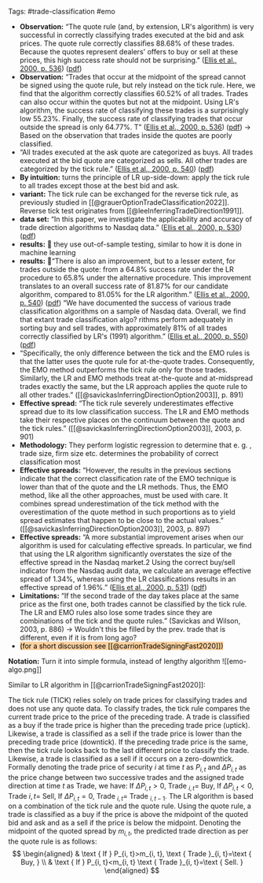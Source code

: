 Tags: #trade-classification #emo

- **Observation:** “The quote rule (and, by extension, LR's algorithm) is very successful in correctly classifying trades executed at the bid and ask prices. The quote rule correctly classifies 88.68% of these trades. Because the quotes represent dealers' offers to buy or sell at these prices, this high success rate should not be surprising.” ([Ellis et al., 2000, p. 536](zotero://select/library/items/54BPHWMV)) ([pdf](zotero://open-pdf/library/items/TTB4YUW6?page=9&annotation=KLSHP9N3))
- **Observation:** “Trades that occur at the midpoint of the spread cannot be signed using the quote rule, but rely instead on the tick rule. Here, we find that the algorithm correctly classifies 60.52% of all trades. Trades can also occur within the quotes but not at the midpoint. Using LR's algorithm, the success rate of classifying these trades is a surprisingly low 55.23%. Finally, the success rate of classifying trades that occur outside the spread is only 64.77%. T” ([Ellis et al., 2000, p. 536](zotero://select/library/items/54BPHWMV)) ([pdf](zotero://open-pdf/library/items/TTB4YUW6?page=9&annotation=SMPELREN)) -> Based on the observation that trades inside the quotes are poorly classified. 
- “All trades executed at the ask quote are categorized as buys. All trades executed at the bid quote are categorized as sells. All other trades are categorized by the tick rule.” ([Ellis et al., 2000, p. 540](zotero://select/library/items/54BPHWMV)) ([pdf](zotero://open-pdf/library/items/TTB4YUW6?page=13&annotation=CUZ2F74R))
- **By intuition:** turns the principle of LR up-side-down: apply the tick rule to all trades except those at the best bid and ask.
- **variant:** The tick rule can be exchanged for the reverse tick rule, as previously studied in [[@grauerOptionTradeClassification2022]]. Reverse tick test originates from [[@leeInferringTradeDirection1991]].
- **data set:** “In this paper, we investigate the applicability and accuracy of trade direction algorithms to Nasdaq data.” ([Ellis et al., 2000, p. 530](zotero://select/library/items/54BPHWMV)) ([pdf](zotero://open-pdf/library/items/TTB4YUW6?page=3&annotation=5QZKXMFZ))
- **results:** 💸 they use out-of-sample testing, similar to how it is done in machine learning
- **results:** 💸“There is also an improvement, but to a lesser extent, for trades outside the quote: from a 64.8% success rate under the LR procedure to 65.8% under the alternative procedure. This improvement translates to an overall success rate of 81.87% for our candidate algorithm, compared to 81.05% for the LR algorithm.” ([Ellis et al., 2000, p. 540](zotero://select/library/items/54BPHWMV)) ([pdf](zotero://open-pdf/library/items/TTB4YUW6?page=13&annotation=9TI52E9M)) “We have documented the success of various trade classification algorithms on a sample of Nasdaq data. Overall, we find that extant trade classification algo? rithms perform adequately in sorting buy and sell trades, with approximately 81% of all trades correctly classified by LR's (1991) algorithm.” ([Ellis et al., 2000, p. 550](zotero://select/library/items/54BPHWMV)) ([pdf](zotero://open-pdf/library/items/TTB4YUW6?page=23&annotation=LJTZVDBY))
- “Specifically, the only difference between the tick and the EMO rules is that the latter uses the quote rule for at-the-quote trades. Consequently, the EMO method outperforms the tick rule only for those trades. Similarly, the LR and EMO methods treat at-the-quote and at-midspread trades exactly the same, but the LR approach applies the quote rule to all other trades.” ([[@savickasInferringDirectionOption2003]], p. 891)
- **Effective spread:** “The tick rule severely underestimates effective spread due to its low classification success. The LR and EMO methods take their respective places on the continuum between the quote and the tick rules.” ([[@savickasInferringDirectionOption2003]], 2003, p. 901)
- **Methodology:** They perform logistic regression to determine that e. g. , trade size, firm size etc. determines the probability of correct classification most
- **Effective spreads:** “However, the results in the previous sections indicate that the correct classification rate of the EMO technique is lower than that of the quote and the LR methods. Thus, the EMO method, like all the other approaches, must be used with care. It combines spread underestimation of the tick method with the overestimation of the quote method in such proportions as to yield spread estimates that happen to be close to the actual values.” ([[@savickasInferringDirectionOption2003]], 2003, p. 897)
- **Effective spreads:** “A more substantial improvement arises when our algorithm is used for calculating effective spreads. In particular, we find that using the LR algorithm significantly overstates the size of the effective spread in the Nasdaq market.2 Using the correct buy/sell indicator from the Nasdaq audit data, we calculate an average effective spread of 1.34%, whereas using the LR classifications results in an effective spread of 1.96%.” ([Ellis et al., 2000, p. 531](zotero://select/library/items/54BPHWMV)) ([pdf](zotero://open-pdf/library/items/TTB4YUW6?page=4&annotation=9VPBNHNN))
- **Limitations:** “If the second trade of the day takes place at the same price as the first one, both trades cannot be classified by the tick rule. The LR and EMO rules also lose some trades since they are combinations of the tick and the quote rules.” (Savickas and Wilson, 2003, p. 886) -> Wouldn't this be filled by the prev. trade that is different, even if it is from long ago?
- <mark style="background: #FFB86CA6;">(for a short discussion see [[@carrionTradeSigningFast2020]])</mark>

**Notation:**
Turn it into simple formula, instead of lengthy algorithm
![[emo-algo.png]]

Similar to LR algorithm in  [[@carrionTradeSigningFast2020]]:

The tick rule (TICK) relies solely on trade prices for classifying trades and does not use any quote data. To classify trades, the tick rule compares the current trade price to the price of the preceding trade. A trade is classified as a buy if the trade price is higher than the preceding trade price (uptick). Likewise, a trade is classified as a sell if the trade price is lower than the preceding trade price (downtick). If the preceding trade price is the same, then the tick rule looks back to the last different price to classify the trade. Likewise, a trade is classified as a sell if it occurs on a zero-downtick. Formally denoting the trade price of security $i$ at time $t$ as $P_{i, t}$ and $\Delta P_{i, t}$ as the price change between two successive trades and the assigned trade direction at time $t$ as Trade, we have:
If $\Delta P_{i, t}>0$, Trade $_{i, t}=$ Buy,
If $\Delta P_{i, t}<0$, Trade ${i, t}=$ Sell,
If $\Delta P_{i, t}=0$, Trade $_{i, t}=$ Trade $_{i, t-1}$.
The LR algorithm is based on a combination of the tick rule and the quote rule. Using the quote rule, a trade is classified as a buy if the price is above the midpoint of the quoted bid and ask and as a sell if the price is below the midpoint. Denoting the midpoint of the quoted spread by $m_{i, t}$, the predicted trade direction as per the quote rule is as follows:
$$
\begin{aligned}
& \text { If } P_{i, t}>m_{i, t}, \text { Trade }_{i, t}=\text { Buy, } \\
& \text { If } P_{i, t}<m_{i, t} \text { Trade }_{i, t}=\text { Sell. }
\end{aligned}
$$


